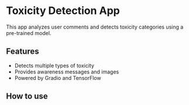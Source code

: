 
# Toxicity Detection App

This app analyzes user comments and detects toxicity categories using a pre-trained model.

## Features
- Detects multiple types of toxicity
- Provides awareness messages and images
- Powered by Gradio and TensorFlow

## How to use


